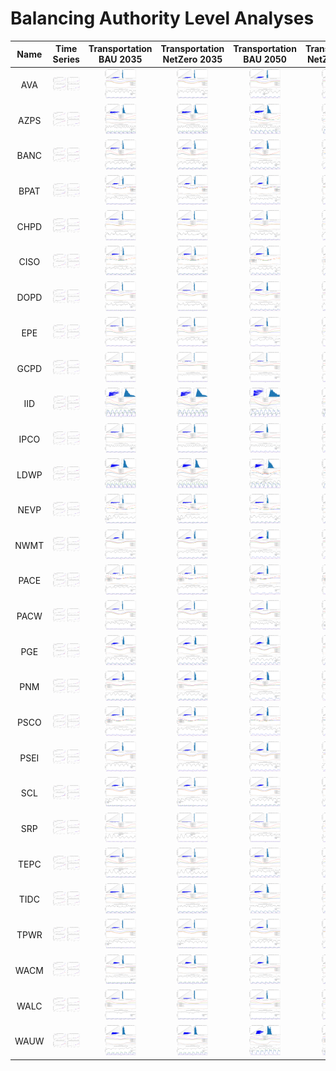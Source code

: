 # Balancing Authority Level Analyses
>
| Name | Time Series | Transportation BAU 2035 | Transportation NetZero 2035 | Transportation BAU 2050 | Transportation NetZero 2050 |
| :-: | :-: | :-: | :-: | :-: | :-: |
| AVA  | <img src="figures/BAs/AVA_Loads.png" width="50">  | <img src="figures/BAs/AVA_BAU_Trans_2035.png" width="50">  | <img src="figures/BAs/AVA_NetZero_Trans_2035.png" width="50">  | <img src="figures/BAs/AVA_BAU_Trans_2050.png" width="50">  | <img src="figures/BAs/AVA_NetZero_Trans_2050.png" width="50">  | 
| AZPS | <img src="figures/BAs/AZPS_Loads.png" width="50"> | <img src="figures/BAs/AZPS_BAU_Trans_2035.png" width="50"> | <img src="figures/BAs/AZPS_NetZero_Trans_2035.png" width="50"> | <img src="figures/BAs/AZPS_BAU_Trans_2050.png" width="50"> | <img src="figures/BAs/AZPS_NetZero_Trans_2050.png" width="50"> |
| BANC | <img src="figures/BAs/BANC_Loads.png" width="50"> | <img src="figures/BAs/BANC_BAU_Trans_2035.png" width="50"> | <img src="figures/BAs/BANC_NetZero_Trans_2035.png" width="50"> | <img src="figures/BAs/BANC_BAU_Trans_2050.png" width="50"> | <img src="figures/BAs/BANC_NetZero_Trans_2050.png" width="50"> |
| BPAT | <img src="figures/BAs/BPAT_Loads.png" width="50"> | <img src="figures/BAs/BPAT_BAU_Trans_2035.png" width="50"> | <img src="figures/BAs/BPAT_NetZero_Trans_2035.png" width="50"> | <img src="figures/BAs/BPAT_BAU_Trans_2050.png" width="50"> | <img src="figures/BAs/BPAT_NetZero_Trans_2050.png" width="50"> |
| CHPD | <img src="figures/BAs/CHPD_Loads.png" width="50"> | <img src="figures/BAs/CHPD_BAU_Trans_2035.png" width="50"> | <img src="figures/BAs/CHPD_NetZero_Trans_2035.png" width="50"> | <img src="figures/BAs/CHPD_BAU_Trans_2050.png" width="50"> | <img src="figures/BAs/CHPD_NetZero_Trans_2050.png" width="50"> |
| CISO | <img src="figures/BAs/CISO_Loads.png" width="50"> | <img src="figures/BAs/CISO_BAU_Trans_2035.png" width="50"> | <img src="figures/BAs/CISO_NetZero_Trans_2035.png" width="50"> | <img src="figures/BAs/CISO_BAU_Trans_2050.png" width="50"> | <img src="figures/BAs/CISO_NetZero_Trans_2050.png" width="50"> |
| DOPD | <img src="figures/BAs/DOPD_Loads.png" width="50"> | <img src="figures/BAs/DOPD_BAU_Trans_2035.png" width="50"> | <img src="figures/BAs/DOPD_NetZero_Trans_2035.png" width="50"> | <img src="figures/BAs/DOPD_BAU_Trans_2050.png" width="50"> | <img src="figures/BAs/DOPD_NetZero_Trans_2050.png" width="50"> |
| EPE  | <img src="figures/BAs/EPE_Loads.png" width="50">  | <img src="figures/BAs/EPE_BAU_Trans_2035.png" width="50">  | <img src="figures/BAs/EPE_NetZero_Trans_2035.png" width="50">  | <img src="figures/BAs/EPE_BAU_Trans_2050.png" width="50">  | <img src="figures/BAs/EPE_NetZero_Trans_2050.png" width="50">  |
| GCPD | <img src="figures/BAs/GCPD_Loads.png" width="50"> | <img src="figures/BAs/GCPD_BAU_Trans_2035.png" width="50"> | <img src="figures/BAs/GCPD_NetZero_Trans_2035.png" width="50"> | <img src="figures/BAs/GCPD_BAU_Trans_2050.png" width="50"> | <img src="figures/BAs/GCPD_NetZero_Trans_2050.png" width="50"> |
| IID  | <img src="figures/BAs/IID_Loads.png" width="50">  | <img src="figures/BAs/IID_BAU_Trans_2035.png" width="50">  | <img src="figures/BAs/IID_NetZero_Trans_2035.png" width="50">  | <img src="figures/BAs/IID_BAU_Trans_2050.png" width="50">  | <img src="figures/BAs/IID_NetZero_Trans_2050.png" width="50">  |
| IPCO | <img src="figures/BAs/IPCO_Loads.png" width="50"> | <img src="figures/BAs/IPCO_BAU_Trans_2035.png" width="50"> | <img src="figures/BAs/IPCO_NetZero_Trans_2035.png" width="50"> | <img src="figures/BAs/IPCO_BAU_Trans_2050.png" width="50"> | <img src="figures/BAs/IPCO_NetZero_Trans_2050.png" width="50"> |
| LDWP | <img src="figures/BAs/LDWP_Loads.png" width="50"> | <img src="figures/BAs/LDWP_BAU_Trans_2035.png" width="50"> | <img src="figures/BAs/LDWP_NetZero_Trans_2035.png" width="50"> | <img src="figures/BAs/LDWP_BAU_Trans_2050.png" width="50"> | <img src="figures/BAs/LDWP_NetZero_Trans_2050.png" width="50"> |
| NEVP | <img src="figures/BAs/NEVP_Loads.png" width="50"> | <img src="figures/BAs/NEVP_BAU_Trans_2035.png" width="50"> | <img src="figures/BAs/NEVP_NetZero_Trans_2035.png" width="50"> | <img src="figures/BAs/NEVP_BAU_Trans_2050.png" width="50"> | <img src="figures/BAs/NEVP_NetZero_Trans_2050.png" width="50"> |
| NWMT | <img src="figures/BAs/NWMT_Loads.png" width="50"> | <img src="figures/BAs/NWMT_BAU_Trans_2035.png" width="50"> | <img src="figures/BAs/NWMT_NetZero_Trans_2035.png" width="50"> | <img src="figures/BAs/NWMT_BAU_Trans_2050.png" width="50"> | <img src="figures/BAs/NWMT_NetZero_Trans_2050.png" width="50"> |
| PACE | <img src="figures/BAs/PACE_Loads.png" width="50"> | <img src="figures/BAs/PACE_BAU_Trans_2035.png" width="50"> | <img src="figures/BAs/PACE_NetZero_Trans_2035.png" width="50"> | <img src="figures/BAs/PACE_BAU_Trans_2050.png" width="50"> | <img src="figures/BAs/PACE_NetZero_Trans_2050.png" width="50"> |
| PACW | <img src="figures/BAs/PACW_Loads.png" width="50"> | <img src="figures/BAs/PACW_BAU_Trans_2035.png" width="50"> | <img src="figures/BAs/PACW_NetZero_Trans_2035.png" width="50"> | <img src="figures/BAs/PACW_BAU_Trans_2050.png" width="50"> | <img src="figures/BAs/PACW_NetZero_Trans_2050.png" width="50"> |
| PGE  | <img src="figures/BAs/PGE_Loads.png" width="50">  | <img src="figures/BAs/PGE_BAU_Trans_2035.png" width="50">  | <img src="figures/BAs/PGE_NetZero_Trans_2035.png" width="50">  | <img src="figures/BAs/PGE_BAU_Trans_2050.png" width="50">  | <img src="figures/BAs/PGE_NetZero_Trans_2050.png" width="50">  |
| PNM  | <img src="figures/BAs/PNM_Loads.png" width="50">  | <img src="figures/BAs/PNM_BAU_Trans_2035.png" width="50">  | <img src="figures/BAs/PNM_NetZero_Trans_2035.png" width="50">  | <img src="figures/BAs/PNM_BAU_Trans_2050.png" width="50">  | <img src="figures/BAs/PNM_NetZero_Trans_2050.png" width="50">  |
| PSCO | <img src="figures/BAs/PSCO_Loads.png" width="50"> | <img src="figures/BAs/PSCO_BAU_Trans_2035.png" width="50"> | <img src="figures/BAs/PSCO_NetZero_Trans_2035.png" width="50"> | <img src="figures/BAs/PSCO_BAU_Trans_2050.png" width="50"> | <img src="figures/BAs/PSCO_NetZero_Trans_2050.png" width="50"> |
| PSEI | <img src="figures/BAs/PSEI_Loads.png" width="50"> | <img src="figures/BAs/PSEI_BAU_Trans_2035.png" width="50"> | <img src="figures/BAs/PSEI_NetZero_Trans_2035.png" width="50"> | <img src="figures/BAs/PSEI_BAU_Trans_2050.png" width="50"> | <img src="figures/BAs/PSEI_NetZero_Trans_2050.png" width="50"> |
| SCL  | <img src="figures/BAs/SCL_Loads.png" width="50">  | <img src="figures/BAs/SCL_BAU_Trans_2035.png" width="50">  | <img src="figures/BAs/SCL_NetZero_Trans_2035.png" width="50">  | <img src="figures/BAs/SCL_BAU_Trans_2050.png" width="50">  | <img src="figures/BAs/SCL_NetZero_Trans_2050.png" width="50">  |
| SRP  | <img src="figures/BAs/SRP_Loads.png" width="50">  | <img src="figures/BAs/SRP_BAU_Trans_2035.png" width="50">  | <img src="figures/BAs/SRP_NetZero_Trans_2035.png" width="50">  | <img src="figures/BAs/SRP_BAU_Trans_2050.png" width="50">  | <img src="figures/BAs/SRP_NetZero_Trans_2050.png" width="50">  |
| TEPC | <img src="figures/BAs/TEPC_Loads.png" width="50"> | <img src="figures/BAs/TEPC_BAU_Trans_2035.png" width="50"> | <img src="figures/BAs/TEPC_NetZero_Trans_2035.png" width="50"> | <img src="figures/BAs/TEPC_BAU_Trans_2050.png" width="50"> | <img src="figures/BAs/TEPC_NetZero_Trans_2050.png" width="50"> |
| TIDC | <img src="figures/BAs/TIDC_Loads.png" width="50"> | <img src="figures/BAs/TIDC_BAU_Trans_2035.png" width="50"> | <img src="figures/BAs/TIDC_NetZero_Trans_2035.png" width="50"> | <img src="figures/BAs/TIDC_BAU_Trans_2050.png" width="50"> | <img src="figures/BAs/TIDC_NetZero_Trans_2050.png" width="50"> |
| TPWR | <img src="figures/BAs/TPWR_Loads.png" width="50"> | <img src="figures/BAs/TPWR_BAU_Trans_2035.png" width="50"> | <img src="figures/BAs/TPWR_NetZero_Trans_2035.png" width="50"> | <img src="figures/BAs/TPWR_BAU_Trans_2050.png" width="50"> | <img src="figures/BAs/TPWR_NetZero_Trans_2050.png" width="50"> |
| WACM | <img src="figures/BAs/WACM_Loads.png" width="50"> | <img src="figures/BAs/WACM_BAU_Trans_2035.png" width="50"> | <img src="figures/BAs/WACM_NetZero_Trans_2035.png" width="50"> | <img src="figures/BAs/WACM_BAU_Trans_2050.png" width="50"> | <img src="figures/BAs/WACM_NetZero_Trans_2050.png" width="50"> |
| WALC | <img src="figures/BAs/WALC_Loads.png" width="50"> | <img src="figures/BAs/WALC_BAU_Trans_2035.png" width="50"> | <img src="figures/BAs/WALC_NetZero_Trans_2035.png" width="50"> | <img src="figures/BAs/WALC_BAU_Trans_2050.png" width="50"> | <img src="figures/BAs/WALC_NetZero_Trans_2050.png" width="50"> |
| WAUW | <img src="figures/BAs/WAUW_Loads.png" width="50"> | <img src="figures/BAs/WAUW_BAU_Trans_2035.png" width="50"> | <img src="figures/BAs/WAUW_NetZero_Trans_2035.png" width="50"> | <img src="figures/BAs/WAUW_BAU_Trans_2050.png" width="50"> | <img src="figures/BAs/WAUW_NetZero_Trans_2050.png" width="50"> |

